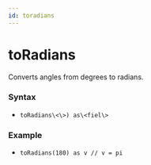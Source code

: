 ```yaml
---
id: toradians
---
```


# toRadians

Converts angles from degrees to radians.

### Syntax

-   `toRadians\<\>) as\<fiel\>`

### Example

-   `toRadians(180) as v // v = pi`

